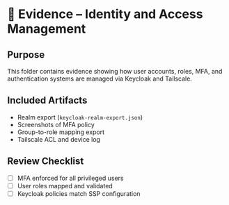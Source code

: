 # 🔐 Evidence – Identity and Access Management

## Purpose
This folder contains evidence showing how user accounts, roles, MFA, and authentication systems are managed via Keycloak and Tailscale.

## Included Artifacts
- Realm export (`keycloak-realm-export.json`)
- Screenshots of MFA policy
- Group-to-role mapping export
- Tailscale ACL and device log

## Review Checklist
- [ ] MFA enforced for all privileged users
- [ ] User roles mapped and validated
- [ ] Keycloak policies match SSP configuration
